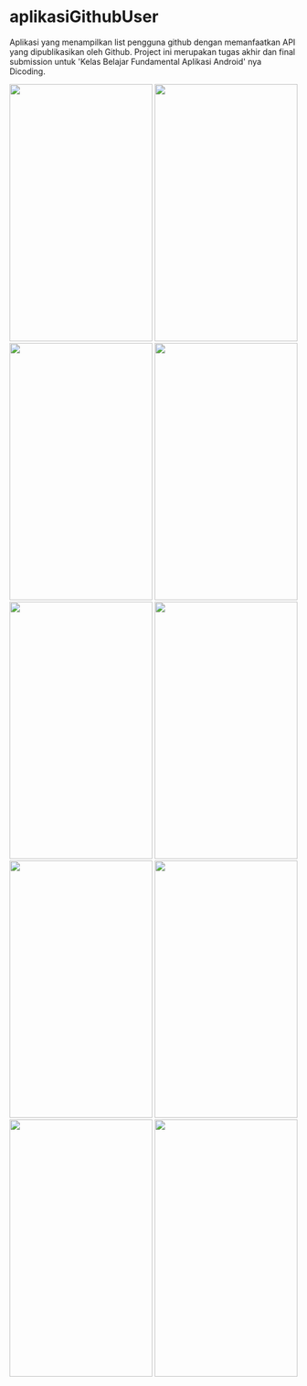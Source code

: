# aplikasiGithubUser
Aplikasi yang menampilkan list pengguna github dengan memanfaatkan API yang dipublikasikan oleh Github. Project ini merupakan tugas akhir dan final submission untuk 'Kelas Belajar Fundamental Aplikasi Android' nya Dicoding.

<img src="https://user-images.githubusercontent.com/46962764/113527142-cd0b0400-95e6-11eb-931b-c6c81cf1c0fb.png" width="250" height="450"> <img src="https://user-images.githubusercontent.com/46962764/113527145-ce3c3100-95e6-11eb-8bd7-f948973c7a9c.png" width="250" height="450">
<img src="https://user-images.githubusercontent.com/46962764/113527147-cf6d5e00-95e6-11eb-8570-8179c05ff13a.png" width="250" height="450">
<img src="https://user-images.githubusercontent.com/46962764/113527148-d09e8b00-95e6-11eb-90a9-edfb18f4d701.png" width="250" height="450">
<img src="https://user-images.githubusercontent.com/46962764/113527150-d1cfb800-95e6-11eb-9665-2c41ceacaa95.png" width="250" height="450">
<img src="https://user-images.githubusercontent.com/46962764/113527155-d300e500-95e6-11eb-928c-feece414e428.png" width="250" height="450">
<img src="https://user-images.githubusercontent.com/46962764/113527156-d5633f00-95e6-11eb-9859-1b458fa6658e.png" width="250" height="450">
<img src="https://user-images.githubusercontent.com/46962764/113527158-d6946c00-95e6-11eb-974e-c59e304ac06f.png" width="250" height="450">
<img src="https://user-images.githubusercontent.com/46962764/113527159-d72d0280-95e6-11eb-88e4-bd6f02db5163.png" width="250" height="450">
<img src="https://user-images.githubusercontent.com/46962764/113527162-d8f6c600-95e6-11eb-81f4-229ff7160b22.png" width="250" height="450">

